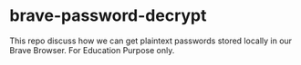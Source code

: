 # brave-password-decrypt
This repo discuss how we can get plaintext passwords stored locally in our Brave Browser. For Education Purpose only.
